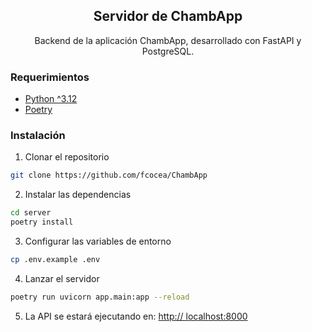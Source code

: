 <h2 align="center"> Servidor de ChambApp</h3>
<p align="center">
Backend de la aplicación ChambApp, desarrollado con FastAPI y PostgreSQL.
</p>

### Requerimientos
- [Python ^3.12](https://www.python.org/downloads/) 
- [Poetry](https://python-poetry.org/docs/#installation)

### Instalación
1.  Clonar el repositorio
```bash
git clone https://github.com/fcocea/ChambApp
```

2. Instalar las dependencias
```bash
cd server
poetry install
```
3. Configurar las variables de entorno
```bash
cp .env.example .env
```

4. Lanzar el servidor
```bash
poetry run uvicorn app.main:app --reload 
```

5. La API se estará ejecutando en: [http:// localhost:8000](http://localhost:8000)
